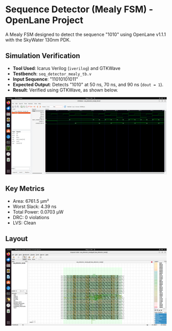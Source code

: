 # Sequence Detector (Mealy FSM) - OpenLane Project
A Mealy FSM designed to detect the sequence "1010" using OpenLane v1.1.1 with the SkyWater 130nm PDK.

## Simulation Verification
- **Tool Used**: Icarus Verilog (`iverilog`) and GTKWave
- **Testbench**: `seq_detector_mealy_tb.v`
- **Input Sequence**: "11010101011"
- **Expected Output**: Detects "1010" at 50 ns, 70 ns, and 90 ns (`dout = 1`).
- **Result**: Verified using GTKWave, as shown below.

![Waveform](seq_detector_waveform.png)

## Key Metrics
- Area: 6761.5 µm²
- Worst Slack: 4.39 ns
- Total Power: 0.0703 µW
- DRC: 0 violations
- LVS: Clean

## Layout
![Layout](seq_detector_layout.png)